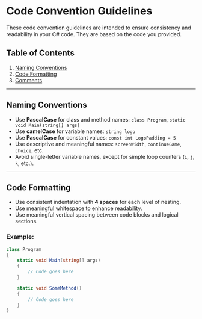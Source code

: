# Code Convention Guidelines

These code convention guidelines are intended to ensure consistency and readability in your C# code. They are based on the code you provided.

## Table of Contents
1. [Naming Conventions](#naming-conventions)
2. [Code Formatting](#code-formatting)
3. [Comments](#comments)

---

## Naming Conventions <a name="naming-conventions"></a>

- Use **PascalCase** for class and method names: `class Program`, `static void Main(string[] args)`
- Use **camelCase** for variable names: `string logo`
- Use **PascalCase** for constant values: `const int LogoPadding = 5`
- Use descriptive and meaningful names: `screenWidth`, `continueGame`, `choice`, etc.
- Avoid single-letter variable names, except for simple loop counters (`i`, `j`, `k`, etc.).

---

## Code Formatting <a name="code-formatting"></a>

- Use consistent indentation with **4 spaces** for each level of nesting.
- Use meaningful whitespace to enhance readability.
- Use meaningful vertical spacing between code blocks and logical sections.

### Example:

```csharp
class Program
{
    static void Main(string[] args)
    {
        // Code goes here
    }

    static void SomeMethod()
    {
        // Code goes here
    }
}